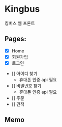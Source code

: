# Kingbus

킹버스 웹 프론트

## Pages:

- [x] Home
- [x] 회원가입
- [x] 로그인
- [] 아이디 찾기
    - 휴대폰 인증 api 필요
- [] 비밀번호 찾기
    - 휴대폰 인증 api 필요
- [] 주문
- [] 견적


## Memo
